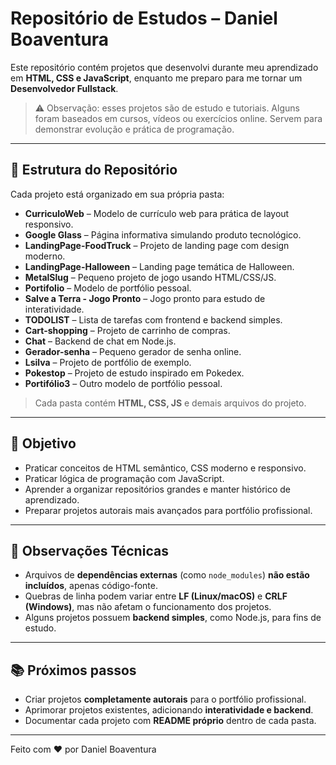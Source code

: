 # Repositório de Estudos – Daniel Boaventura

Este repositório contém projetos que desenvolvi durante meu aprendizado em **HTML, CSS e JavaScript**, enquanto me preparo para me tornar um **Desenvolvedor Fullstack**.  

> ⚠️ Observação: esses projetos são de estudo e tutoriais. Alguns foram baseados em cursos, vídeos ou exercícios online. Servem para demonstrar evolução e prática de programação.

---

## 📂 Estrutura do Repositório

Cada projeto está organizado em sua própria pasta:

- **CurriculoWeb** – Modelo de currículo web para prática de layout responsivo.  
- **Google Glass** – Página informativa simulando produto tecnológico.  
- **LandingPage-FoodTruck** – Projeto de landing page com design moderno.  
- **LandingPage-Halloween** – Landing page temática de Halloween.  
- **MetalSlug** – Pequeno projeto de jogo usando HTML/CSS/JS.  
- **Portifolio** – Modelo de portfólio pessoal.  
- **Salve a Terra - Jogo Pronto** – Jogo pronto para estudo de interatividade.  
- **TODOLIST** – Lista de tarefas com frontend e backend simples.  
- **Cart-shopping** – Projeto de carrinho de compras.  
- **Chat** – Backend de chat em Node.js.  
- **Gerador-senha** – Pequeno gerador de senha online.  
- **Lsilva** – Projeto de portfólio de exemplo.  
- **Pokestop** – Projeto de estudo inspirado em Pokedex.  
- **Portifólio3** – Outro modelo de portfólio pessoal.

> Cada pasta contém **HTML, CSS, JS** e demais arquivos do projeto.

---

## 🚀 Objetivo

- Praticar conceitos de HTML semântico, CSS moderno e responsivo.  
- Praticar lógica de programação com JavaScript.  
- Aprender a organizar repositórios grandes e manter histórico de aprendizado.  
- Preparar projetos autorais mais avançados para portfólio profissional.

---

## 📌 Observações Técnicas

- Arquivos de **dependências externas** (como `node_modules`) **não estão incluídos**, apenas código-fonte.  
- Quebras de linha podem variar entre **LF (Linux/macOS)** e **CRLF (Windows)**, mas não afetam o funcionamento dos projetos.  
- Alguns projetos possuem **backend simples**, como Node.js, para fins de estudo.

---

## 📚 Próximos passos

- Criar projetos **completamente autorais** para o portfólio profissional.  
- Aprimorar projetos existentes, adicionando **interatividade e backend**.  
- Documentar cada projeto com **README próprio** dentro de cada pasta.

---

Feito com ❤️ por Daniel Boaventura  
